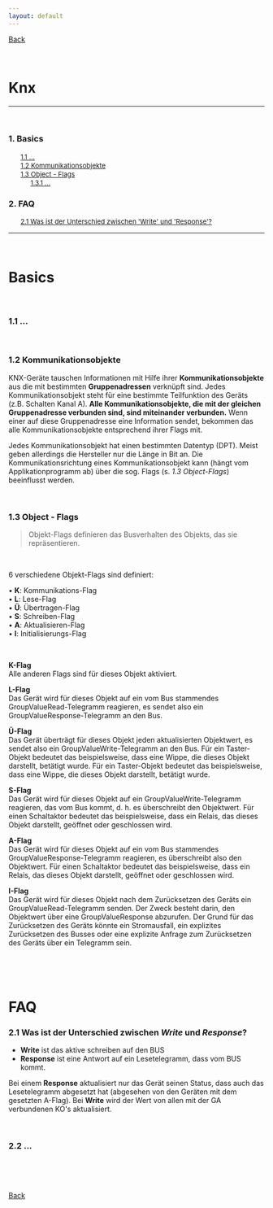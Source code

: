 ```yaml
---
layout: default
---
```


[Back](../)  

&nbsp;

# Knx
---  

&nbsp;

### 1. Basics  
&nbsp;&nbsp;&nbsp;&nbsp;&nbsp; [<font size="-1">1.1 ... </font>](#ch1-1)  
&nbsp;&nbsp;&nbsp;&nbsp;&nbsp; [<font size="-1">1.2 Kommunikationsobjekte </font>](#ch1-2)  
&nbsp;&nbsp;&nbsp;&nbsp;&nbsp; [<font size="-1">1.3 Object - Flags </font>](#ch1-3)  
&nbsp;&nbsp;&nbsp;&nbsp;&nbsp;&nbsp;&nbsp;&nbsp;&nbsp;&nbsp; [<font size="-1">1.3.1 ... </font>](#ch1-3-1)  

### 2. FAQ  
&nbsp;&nbsp;&nbsp;&nbsp;&nbsp; [<font size="-1">2.1 Was ist der Unterschied zwischen 'Write' und 'Response'? </font>](#ch2-1)  

---  

&nbsp;

# Basics

&nbsp;

<a name="ch1-1"></a>
### 1.1 ...  

&nbsp;

<a name="ch1-2"></a>
### 1.2 Kommunikationsobjekte  
KNX-Geräte tauschen Informationen mit Hilfe ihrer **Kommunikationsobjekte** aus die mit bestimmten **Gruppenadressen** verknüpft sind. Jedes Kommunikationsobjekt steht für eine bestimmte Teilfunktion des Geräts (z.B. Schalten Kanal A). **Alle Kommunikationsobjekte, die mit der gleichen Gruppenadresse verbunden sind, sind miteinander verbunden.** Wenn einer auf diese Gruppenadresse eine Information sendet, bekommen das alle Kommunikationsobjekte entsprechend ihrer Flags mit.  

Jedes Kommunikationsobjekt hat einen bestimmten Datentyp (DPT). Meist geben allerdings die Hersteller nur die Länge in Bit an.
Die Kommunikationsrichtung eines Kommunikationsobjekt kann (hängt vom Applikationprogramm ab) über die sog. Flags (s. *1.3 Object-Flags*) beeinflusst werden.

&nbsp;

<a name="ch1-3"></a>
### 1.3 Object - Flags  

> Objekt-Flags definieren das Busverhalten des Objekts, das sie repräsentieren.  

&nbsp;

6 verschiedene Objekt-Flags sind definiert:  

• **K**: Kommunikations-Flag  
• **L**: Lese-Flag  
• **Ü**: Übertragen-Flag  
• **S**: Schreiben-Flag  
• **A**: Aktualisieren-Flag  
• **I**: Initialisierungs-Flag  

&nbsp;

**K-Flag**  
Alle anderen Flags sind für dieses Objekt aktiviert.  

**L-Flag**  
Das Gerät wird für dieses Objekt auf ein vom Bus stammendes GroupValueRead-Telegramm reagieren, es sendet also ein GroupValueResponse-Telegramm an den Bus.  

**Ü-Flag**  
Das Gerät überträgt für dieses Objekt jeden aktualisierten Objektwert, es sendet also ein GroupValueWrite-Telegramm an den Bus. Für ein Taster-Objekt bedeutet das beispielsweise, dass eine Wippe, die dieses Objekt darstellt, betätigt wurde. Für ein Taster-Objekt bedeutet das beispielsweise, dass eine Wippe, die dieses Objekt darstellt, betätigt wurde.  

**S-Flag**  
Das Gerät wird für dieses Objekt auf ein GroupValueWrite-Telegramm reagieren, das vom Bus kommt, d. h. es überschreibt den Objektwert. Für einen Schaltaktor bedeutet das beispielsweise, dass ein Relais, das dieses Objekt darstellt, geöffnet oder geschlossen wird.  

**A-Flag**  
Das Gerät wird für dieses Objekt auf ein vom Bus stammendes GroupValueResponse-Telegramm reagieren, es überschreibt also den Objektwert. Für einen Schaltaktor bedeutet das beispielsweise, dass ein Relais, das dieses Objekt darstellt, geöffnet oder geschlossen wird.  

**I-Flag**  
Das Gerät wird für dieses Objekt nach dem Zurücksetzen des Geräts ein GroupValueRead-Telegramm senden. Der Zweck besteht darin, den Objektwert über eine GroupValueResponse abzurufen. Der Grund für das Zurücksetzen des Geräts könnte ein Stromausfall, ein explizites Zurücksetzen des Busses oder eine explizite Anfrage zum Zurücksetzen des Geräts über ein Telegramm sein.  


&nbsp;

&nbsp;

# FAQ

<a name="ch2-1"></a>
### 2.1 Was ist der Unterschied zwischen *Write* und *Response*?  

- **Write** ist das aktive schreiben auf den BUS  
- **Response** ist eine Antwort auf ein Lesetelegramm, dass vom BUS kommt.  

Bei einem **Response** aktualisiert nur das Gerät seinen Status, dass auch das Lesetelegramm abgesetzt hat (abgesehen von den Geräten mit dem gesetzten A-Flag). Bei **Write** wird der Wert von allen mit der GA verbundenen KO's aktualisiert.

&nbsp;

<a name="ch2-2"></a>
### 2.2 ...  

&nbsp;

&nbsp;  

[Back](../)
